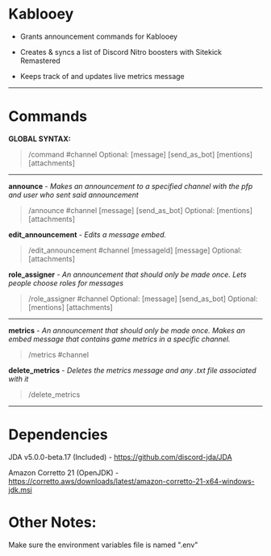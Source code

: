 # Kablooey
- Grants announcement commands for Kablooey

- Creates & syncs a list of Discord Nitro boosters with Sitekick Remastered

- Keeps track of and updates live metrics message

---

# Commands
**GLOBAL SYNTAX:**
>/command #channel Optional: [message] [send_as_bot] [mentions] [attachments]

---
**announce** - *Makes an announcement to a specified channel with the pfp and user who sent said announcement*
>/announce #channel [message] [send_as_bot] Optional: [mentions] [attachments]
>
**edit_announcement** - *Edits a message embed.*
>/edit_announcement #channel [messageId] [message] Optional: [attachments]
>
**role_assigner** - *An announcement that should only be made once. Lets people choose roles for messages*
> /role_assigner #channel Optional: [message] [send_as_bot] Optional: [mentions] [attachments]
>
---
**metrics** - *An announcement that should only be made once. Makes an embed message that contains game metrics in a specific channel.*
>/metrics #channel
>
**delete_metrics** - *Deletes the metrics message and any .txt file associated with it*
> /delete_metrics
>

---

# Dependencies
JDA v5.0.0-beta.17 (Included) - https://github.com/discord-jda/JDA

Amazon Corretto 21 (OpenJDK) - https://corretto.aws/downloads/latest/amazon-corretto-21-x64-windows-jdk.msi

# Other Notes:
Make sure the environment variables file is named ".env"
